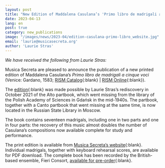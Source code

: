 ```yaml
---
layout: post
title: "New Edition of Maddalena Casulana’s 'Primo libro de madrigali a cinque voci'"
date: 2023-04-13
lang: en
post: true
category: new_publications
image: "/images/news/2023-04/edition-casulana-primo-libro_website.jpg"
email: 'laurie@musicasecreta.org'
author: 'Laurie Stras'
---
```


_We have received the following from Laurie Stras:_

Musica Secreta are pleased to announce the publication of a new printed edition of Maddalena Casulana’s _Primo libro de madrigali a cinque voci_ (Venice: Gardano, 1583; [RISM Catalog](https://opac.rism.info/search?id=990009169&View=rism){:blank} \| [RISM Online](https://rism.online/sources/990009169){:blank}).

The [edition](https://opac.rism.info/search?id=lit50007322&View=rism){:blank} was made possible by Laurie Stras’s rediscovery in October 2021 of the Alto partbook, which went missing from the library of the Polish Academy of Sciences in Gdańsk in the mid-1940s. The partbook, together with a Canto partbook that went missing at the same time, is now located in the Russian State Library in Moscow.

The book contains seventeen madrigals, including one in two parts and one in four parts: the recovery of this music almost doubles the number of Casulana’s compositions now available complete for study and performance.

The print edition is available from [Musica Secreta’s website](https://musicasecreta.org/product/five-voice-madrigals-casulana-complete){:blank}. Individual madrigals, together with keyboard rehearsal scores, are available for PDF download. The complete book has been recorded by the British-based ensemble, Fieri Consort, [available for pre-order](https://www.fiericonsort.co.uk/shop/p/theexcellenceofwomen){:blank}.
